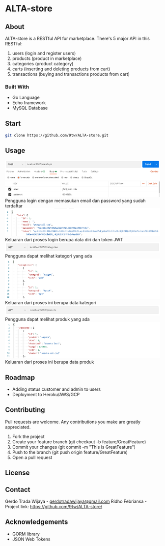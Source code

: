 # ALTA-store

## About
ALTA-store is a RESTful API for marketplace. There's 5 major API in this RESTful:
  1. users (login and register users)
  2. products (product in marketplace)
  3. categories (product category)
  4. carts (inserting and deleting products from cart)
  5. transactions (buying and transactions products from cart)
### Built With
  - Go Language
  - Echo framework
  - MySQL Database

## Start
```bash
git clone https://github.com/9tw/ALTA-store.git
```

## Usage
![Login](usage/login_in.PNG)
Pengguna login dengan memasukan email dan password yang sudah terdaftar
![Login](usage/login_out.PNG)
Keluaran dari proses login berupa data diri dan token JWT
![Categories](usage/categories_in.PNG)
Pengguna dapat melihat kategori yang ada
![Categories](usage/categories_out.PNG)
Keluaran dari proses ini berupa data kategori
![Products](usage/products_in.PNG)
Pengguna dapat melihat produk yang ada
![Products](usage/products_out.PNG)
Keluaran dari proses ini berupa data produk

## Roadmap
  - Adding status customer and admin to users
  - Deployment to Heroku/AWS/GCP

## Contributing
Pull requests are welcome. Any contributions you make are greatly appreciated.
  1. Fork the project
  2. Create your feature branch (git checkout -b feature/GreatFeature)
  3. Commit your changes (git commit -m "This is GreatFeature")
  4. Push to the branch (git push origin feature/GreatFeature)
  5. Open a pull request

## License


## Contact
Gerdo Trada Wijaya - gerdotradawijaya@gmail.com
Ridho Febriansa -
Project link: https://github.com/9tw/ALTA-store/

## Acknowledgements
  - GORM library
  - JSON Web Tokens
